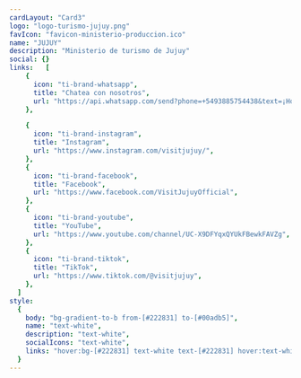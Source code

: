 ```yaml
---
cardLayout: "Card3"
logo: "logo-turismo-jujuy.png"
favIcon: "favicon-ministerio-produccion.ico"
name: "JUJUY"
description: "Ministerio de turismo de Jujuy"
social: {}
links:   [
    {
      icon: "ti-brand-whatsapp",
      title: "Chatea con nosotros",
      url: "https://api.whatsapp.com/send?phone=+5493885754438&text=¡Hola!",
    },

    {
      icon: "ti-brand-instagram",
      title: "Instagram",
      url: "https://www.instagram.com/visitjujuy/",
    },
    {
      icon: "ti-brand-facebook",
      title: "Facebook",
      url: "https://www.facebook.com/VisitJujuyOfficial",
    },
    {
      icon: "ti-brand-youtube",
      title: "YouTube",
      url: "https://www.youtube.com/channel/UC-X9DFYqxQYUkFBewkFAVZg",
    },
    {
      icon: "ti-brand-tiktok",
      title: "TikTok",
      url: "https://www.tiktok.com/@visitjujuy",
    },
  ]
style:
  {
    body: "bg-gradient-to-b from-[#222831] to-[#00adb5]",
    name: "text-white",
    description: "text-white",
    socialIcons: "text-white",
    links: "hover:bg-[#222831] text-white text-[#222831] hover:text-white",
  }
---
```

